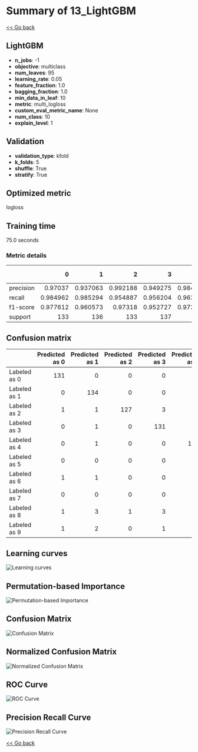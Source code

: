 # Summary of 13_LightGBM

[<< Go back](../README.md)


## LightGBM
- **n_jobs**: -1
- **objective**: multiclass
- **num_leaves**: 95
- **learning_rate**: 0.05
- **feature_fraction**: 1.0
- **bagging_fraction**: 1.0
- **min_data_in_leaf**: 10
- **metric**: multi_logloss
- **custom_eval_metric_name**: None
- **num_class**: 10
- **explain_level**: 1

## Validation
 - **validation_type**: kfold
 - **k_folds**: 5
 - **shuffle**: True
 - **stratify**: True

## Optimized metric
logloss

## Training time

75.0 seconds

### Metric details
|           |          0 |          1 |          2 |          3 |          4 |          5 |          6 |          7 |          8 |          9 |   accuracy |   macro avg |   weighted avg |   logloss |
|:----------|-----------:|-----------:|-----------:|-----------:|-----------:|-----------:|-----------:|-----------:|-----------:|-----------:|-----------:|------------:|---------------:|----------:|
| precision |   0.97037  |   0.937063 |   0.992188 |   0.949275 |   0.984962 |   0.956522 |   0.977778 |   0.970803 |   0.96748  |   0.919708 |   0.962138 |    0.962615 |       0.962523 |     0.132 |
| recall    |   0.984962 |   0.985294 |   0.954887 |   0.956204 |   0.963235 |   0.970588 |   0.970588 |   0.992537 |   0.908397 |   0.933333 |   0.962138 |    0.962003 |       0.962138 |     0.132 |
| f1-score  |   0.977612 |   0.960573 |   0.97318  |   0.952727 |   0.973978 |   0.963504 |   0.97417  |   0.98155  |   0.937008 |   0.926471 |   0.962138 |    0.962077 |       0.962102 |     0.132 |
| support   | 133        | 136        | 133        | 137        | 136        | 136        | 136        | 134        | 131        | 135        |   0.962138 | 1347        |    1347        |     0.132 |


## Confusion matrix
|              |   Predicted as 0 |   Predicted as 1 |   Predicted as 2 |   Predicted as 3 |   Predicted as 4 |   Predicted as 5 |   Predicted as 6 |   Predicted as 7 |   Predicted as 8 |   Predicted as 9 |
|:-------------|-----------------:|-----------------:|-----------------:|-----------------:|-----------------:|-----------------:|-----------------:|-----------------:|-----------------:|-----------------:|
| Labeled as 0 |              131 |                0 |                0 |                0 |                1 |                1 |                0 |                0 |                0 |                0 |
| Labeled as 1 |                0 |              134 |                0 |                0 |                0 |                0 |                0 |                0 |                0 |                2 |
| Labeled as 2 |                1 |                1 |              127 |                3 |                0 |                0 |                1 |                0 |                0 |                0 |
| Labeled as 3 |                0 |                1 |                0 |              131 |                0 |                2 |                0 |                1 |                1 |                1 |
| Labeled as 4 |                0 |                1 |                0 |                0 |              131 |                0 |                1 |                0 |                0 |                3 |
| Labeled as 5 |                0 |                0 |                0 |                0 |                0 |              132 |                1 |                0 |                0 |                3 |
| Labeled as 6 |                1 |                1 |                0 |                0 |                0 |                1 |              132 |                0 |                1 |                0 |
| Labeled as 7 |                0 |                0 |                0 |                0 |                1 |                0 |                0 |              133 |                0 |                0 |
| Labeled as 8 |                1 |                3 |                1 |                3 |                0 |                1 |                0 |                1 |              119 |                2 |
| Labeled as 9 |                1 |                2 |                0 |                1 |                0 |                1 |                0 |                2 |                2 |              126 |

## Learning curves
![Learning curves](learning_curves.png)

## Permutation-based Importance
![Permutation-based Importance](permutation_importance.png)
## Confusion Matrix

![Confusion Matrix](confusion_matrix.png)


## Normalized Confusion Matrix

![Normalized Confusion Matrix](confusion_matrix_normalized.png)


## ROC Curve

![ROC Curve](roc_curve.png)


## Precision Recall Curve

![Precision Recall Curve](precision_recall_curve.png)



[<< Go back](../README.md)
